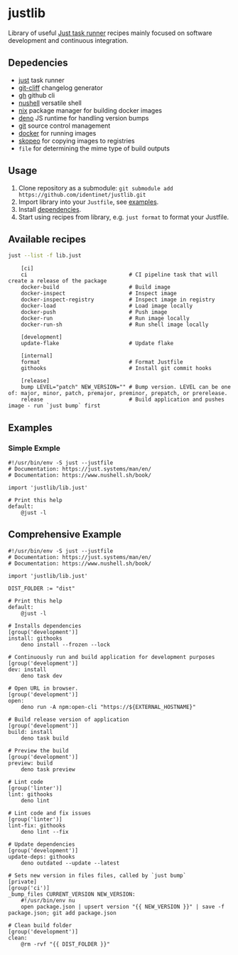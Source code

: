 # justlib

Library of useful [Just task runner](https://just.systems/) recipes mainly
focused on software development and continuous integration.

## Depedencies

- [just](https://just.systems) task runner
- [git-cliff](https://git-cliff.org) changelog generator
- [gh](https://cli.github.com/) github cli
- [nushell](https://www.nushell.sh/) versatile shell
- [nix](https://nixos.org/) package manager for building docker images
- [deno](https://deno.com/) JS runtime for handling version bumps
- [git](https://git-scm.com/) source control management
- [docker](https://docker.com/) for running images
- [skopeo](https://github.com/containers/skopeo) for copying images to
  registries
- `file` for determining the mime type of build outputs

## Usage

1. Clone repository as a submodule:
   `git submodule add https://github.com/identinet/justlib.git`
2. Import library into your `Justfile`, see [examples](#examples).
3. Install [dependencies](#depedencies).
4. Start using recipes from library, e.g. `just format` to format your Justfile.

## Available recipes

```bash
just --list -f lib.just
```

```
    [ci]
    ci                                # CI pipeline task that will create a release of the package
    docker-build                      # Build image
    docker-inspect                    # Inspect image
    docker-inspect-registry           # Inspect image in registry
    docker-load                       # Load image locally
    docker-push                       # Push image
    docker-run                        # Run image locally
    docker-run-sh                     # Run shell image locally

    [development]
    update-flake                      # Update flake

    [internal]
    format                            # Format Justfile
    githooks                          # Install git commit hooks

    [release]
    bump LEVEL="patch" NEW_VERSION="" # Bump version. LEVEL can be one of: major, minor, patch, premajor, preminor, prepatch, or prerelease.
    release                           # Build application and pushes image - run `just bump` first
```

## Examples

### Simple Exmple

```just
#!/usr/bin/env -S just --justfile
# Documentation: https://just.systems/man/en/
# Documentation: https://www.nushell.sh/book/

import 'justlib/lib.just'

# Print this help
default:
    @just -l
```

## Comprehensive Example

```just
#!/usr/bin/env -S just --justfile
# Documentation: https://just.systems/man/en/
# Documentation: https://www.nushell.sh/book/

import 'justlib/lib.just'

DIST_FOLDER := "dist"

# Print this help
default:
    @just -l

# Installs dependencies
[group('development')]
install: githooks
    deno install --frozen --lock

# Continuously run and build application for development purposes
[group('development')]
dev: install
    deno task dev

# Open URL in browser.
[group('development')]
open:
    deno run -A npm:open-cli "https://${EXTERNAL_HOSTNAME}"

# Build release version of application
[group('development')]
build: install
    deno task build

# Preview the build
[group('development')]
preview: build
    deno task preview

# Lint code
[group('linter')]
lint: githooks
    deno lint

# Lint code and fix issues
[group('linter')]
lint-fix: githooks
    deno lint --fix

# Update dependencies
[group('development')]
update-deps: githooks
    deno outdated --update --latest

# Sets new version in files files, called by `just bump`
[private]
[group('ci')]
_bump_files CURRENT_VERSION NEW_VERSION:
    #!/usr/bin/env nu
    open package.json | upsert version "{{ NEW_VERSION }}" | save -f package.json; git add package.json

# Clean build folder
[group('development')]
clean:
    @rm -rvf "{{ DIST_FOLDER }}"
```
